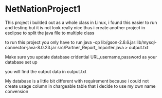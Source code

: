 # NetNationProject1

This project i builded out as a whole class in Linux, i found this easier to run and testing but it is not look really nice thus i create another project in esclipse to split the java file to multiple class 

to run this project you only have to run
java -cp lib/gson-2.8.6.jar:lib/mysql-connector-java-8.0.23.jar src/Partner_Report_Importer.java > output.txt

Make sure you update database cridential 
URL,username,password as your database set up

you will find the output data in output.txt


My database is a little bit different with requirement because i could not create usage column in chargeable table that i decide to use my own name convension 
